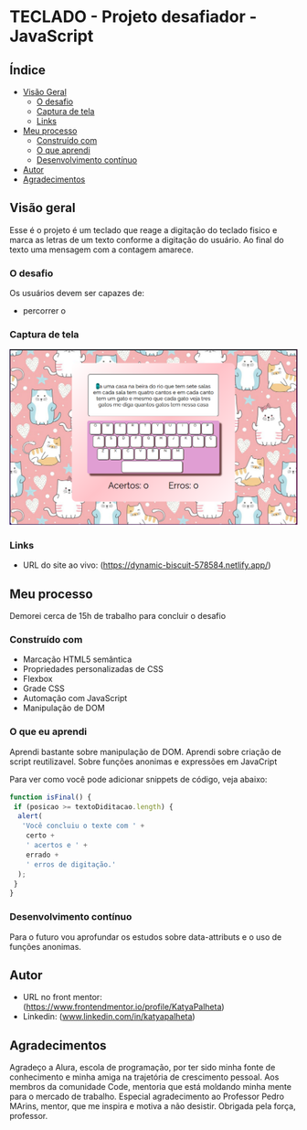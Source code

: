 # TECLADO - Projeto desafiador - JavaScript

## Índice

- [Visão Geral](#visão-geral)
  - [O desafio](#the-challenge)
  - [Captura de tela](#captura-de-tela)
  - [Links](#links)
- [Meu processo](#meu-processo)
  - [Construído com](#construído-com)
  - [O que aprendi](#o-que-aprendi)
  - [Desenvolvimento contínuo](#desenvolvimento-contínuo)
- [Autor](#autor)
- [Agradecimentos](#agradecimentos)

## Visão geral

Esse é o projeto é um teclado que reage a digitação do teclado fisico e marca as letras de um texto conforme a digitação do usuário. Ao final do texto uma mensagem com a contagem amarece.

### O desafio

Os usuários devem ser capazes de:

- percorrer o

### Captura de tela

![Resultado final](/assets/imagens/desafiador.png)

### Links

- URL do site ao vivo: (<https://dynamic-biscuit-578584.netlify.app/>)

## Meu processo

Demorei cerca de 15h de trabalho para concluir o desafio

### Construído com

- Marcação HTML5 semântica
- Propriedades personalizadas de CSS
- Flexbox
- Grade CSS
- Automação com JavaScript
- Manipulação de DOM

### O que eu aprendi

Aprendi bastante sobre manipulação de DOM. Aprendi sobre criação de script reutilizavel. Sobre funções anonimas e expressões em JavaCript

Para ver como você pode adicionar snippets de código, veja abaixo:

``` js
function isFinal() {
 if (posicao >= textoDiditacao.length) {
  alert(
   'Você concluiu o texte com ' +
    certo +
    ' acertos e ' +
    errado +
    ' erros de digitação.'
  );
 }
}
```

### Desenvolvimento contínuo

Para o futuro vou aprofundar os estudos sobre data-attributs e o uso de funções anonimas.

## Autor

- URL no front mentor: (<https://www.frontendmentor.io/profile/KatyaPalheta>)
- Linkedin: (www.linkedin.com/in/katyapalheta)

## Agradecimentos

Agradeço a Alura, escola de programação, por ter sido minha fonte de conhecimento e minha amiga na trajetória de crescimento pessoal. Aos membros da comunidade Code, mentoria que está moldando minha mente para o mercado de trabalho. Especial agradecimento ao Professor Pedro MArins, mentor, que me inspira e motiva a não desistir. Obrigada pela força, professor.
